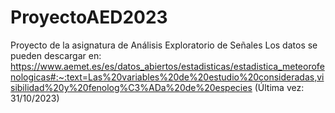# ProyectoAED2023
Proyecto de la asignatura de Análisis Exploratorio de Señales
Los datos se pueden descargar en: https://www.aemet.es/es/datos_abiertos/estadisticas/estadistica_meteorofenologicas#:~:text=Las%20variables%20de%20estudio%20consideradas,visibilidad%20y%20fenolog%C3%ADa%20de%20especies (Última vez: 31/10/2023)
